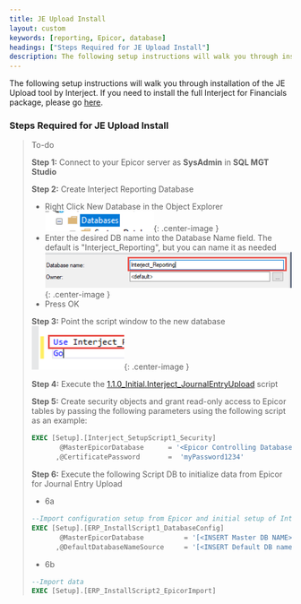 ```yaml
---
title: JE Upload Install
layout: custom
keywords: [reporting, Epicor, database]
headings: ["Steps Required for JE Upload Install"]
description: The following setup instructions will walk you through installation of the JE Upload tool by Interject.
---
```


The following setup instructions will walk you through installation of the JE Upload tool by Interject. If you need to install the full Interject for Financials package, please go [here](/bApps/bFinancials/Technical-Install.html).

### Steps Required for JE Upload Install

> To-do
>
> **Step 1:** Connect to your Epicor server as **SysAdmin** in **SQL MGT Studio**
>
> **Step 2:** Create Interject Reporting Database
>
> - Right Click New Database in the Object Explorer
>   ![New database](/images/A-SQL-Installation/newDB.png){: .center-image }
> - Enter the desired DB name into the Database Name field. The default is "Interject_Reporting", but you can name it as needed
>   ![New database](/images/A-SQL-Installation/01.png){: .center-image }
> - Press OK
>
> **Step 3:** Point the script window to the new database
> ![Mgt Studio Point](/images/A-SQL-Installation/MgtStudioPointTo.png){: .center-image }
>
> **Step 4:** Execute the [1.1.0_Initial.Interject_JournalEntryUpload](https://drive.google.com/file/d/10Gxxb4mjKxWpl0v49x1IWK97w6xm-EKV/view?usp=sharing) script
>
> **Step 5:** Create security objects and grant read-only access to Epicor tables by passing the following parameters using the following script as an example:
>
> ```SQL
> EXEC [Setup].[Interject_SetupScript1_Security]
>        @MasterEpicorDatabase      = '<Epicor Controlling Database Name>'
>       ,@CertificatePassword       =  'myPassword1234'
> ```
>
> **Step 6:** Execute the following Script DB to initialize data from Epicor for Journal Entry Upload
>
> - 6a
>
> ```SQL
> --Import configuration setup from Epicor and initial setup of Interject
> EXEC [Setup].[ERP_InstallScript1_DatabaseConfig]
>        @MasterEpicorDatabase          = '[<INSERT Master DB NAME>]'
>       ,@DefaultDatabaseNameSource     = '[<INSERT Default DB name>]'
> ```
>
> - 6b
>
> ```SQL
> --Import data
> EXEC [Setup].[ERP_InstallScript2_EpicorImport]
> ```
